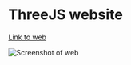# ThreeJS website

[Link to web](https://users.metropolia.fi/~khaic/S2024/threejs/)

![Screenshot of web](/screenshots/threesss.png")